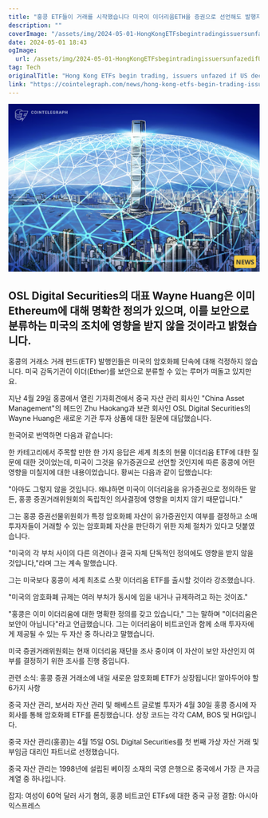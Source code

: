 ```yaml
---
title: "홍콩 ETF들이 거래를 시작했습니다 미국이 이더리움ETH을 증권으로 선언해도 발행자들은 동요하지 않았습니다"
description: ""
coverImage: "/assets/img/2024-05-01-HongKongETFsbegintradingissuersunfazedifUSdeclaresETHasecurity_thumbnail.png"
date: 2024-05-01 18:43
ogImage: 
  url: /assets/img/2024-05-01-HongKongETFsbegintradingissuersunfazedifUSdeclaresETHasecurity_thumbnail.png
tag: Tech
originalTitle: "Hong Kong ETFs begin trading, issuers unfazed if US declares ETH a security"
link: "https://cointelegraph.com/news/hong-kong-etfs-begin-trading-issuers-unfazed-eth-declared-security"
---
```



![2024-05-01-HongKongETFsbegintradingissuersunfazedifUSdeclaresETHasecurity_thumbnail.png](/assets/img/2024-05-01-HongKongETFsbegintradingissuersunfazedifUSdeclaresETHasecurity_thumbnail.png)

## OSL Digital Securities의 대표 Wayne Huang은 이미 Ethereum에 대해 명확한 정의가 있으며, 이를 보안으로 분류하는 미국의 조치에 영향을 받지 않을 것이라고 밝혔습니다.

홍콩의 거래소 거래 펀드(ETF) 발행인들은 미국의 암호화폐 단속에 대해 걱정하지 않습니다. 미국 감독기관이 이더(Ether)를 보안으로 분류할 수 있는 루머가 떠돌고 있지만요.

지난 4월 29일 홍콩에서 열린 기자회견에서 중국 자산 관리 회사인 "China Asset Management"의 헤드인 Zhu Haokang과 보관 회사인 OSL Digital Securities의 Wayne Huang은 새로운 기관 투자 상품에 대한 질문에 대답했습니다.



한국어로 번역하면 다음과 같습니다:

한 카테고리에서 주목할 만한 한 가지 응답은 세계 최초의 현물 이더리움 ETF에 대한 질문에 대한 것이었는데, 미국이 그것을 유가증권으로 선언할 것인지에 따른 홍콩에 어떤 영향을 미칠지에 대한 내용이었습니다. 황씨는 다음과 같이 답했습니다:

"아마도 그렇지 않을 것입니다. 왜냐하면 미국이 이더리움을 유가증권으로 정의하든 말든, 홍콩 증권거래위원회의 독립적인 의사결정에 영향을 미치지 않기 때문입니다." 

그는 홍콩 증권선물위원회가 특정 암호화폐 자산이 유가증권인지 여부를 결정하고 소매투자자들이 거래할 수 있는 암호화폐 자산을 판단하기 위한 자체 절차가 있다고 덧붙였습니다.

"미국의 각 부처 사이의 다른 의견이나 결국 자체 단독적인 정의에도 영향을 받지 않을 것입니다,"라며 그는 계속 말했습니다.



그는 미국보다 홍콩이 세계 최초로 스팟 이더리움 ETF를 출시할 것이라 강조했습니다.

"미국의 암호화폐 규제는 여러 부처가 동시에 입을 내거나 규제하려고 하는 것이죠."

"홍콩은 이미 이더리움에 대한 명확한 정의를 갖고 있습니다," 그는 말하며 "이더리움은 보안이 아닙니다"라고 언급했습니다. 그는 이더리움이 비트코인과 함께 소매 투자자에게 제공될 수 있는 두 자산 중 하나라고 말했습니다.

미국 증권거래위원회는 현재 이더리움 재단을 조사 중이며 이 자산이 보안 자산인지 여부를 결정하기 위한 조사를 진행 중입니다.



관련 소식: 홍콩 증권 거래소에 내일 새로운 암호화폐 ETF가 상장됩니다! 알아두어야 할 6가지 사항

중국 자산 관리, 보서라 자산 관리 및 해베스트 글로벌 투자가 4월 30일 홍콩 증시에 자회사를 통해 암호화폐 ETF를 론칭했습니다. 상장 코드는 각각 CAM, BOS 및 HGI입니다.

중국 자산 관리(홍콩)는 4월 15일 OSL Digital Securities를 첫 번째 가상 자산 거래 및 부임금 대리인 파트너로 선정했습니다.

중국 자산 관리는 1998년에 설립된 베이징 소재의 국영 은행으로 중국에서 가장 큰 자금 계열 중 하나입니다.



잡지: 여성이 60억 달러 사기 혐의, 홍콩 비트코인 ETFs에 대한 중국 규정 결함: 아시아 익스프레스
